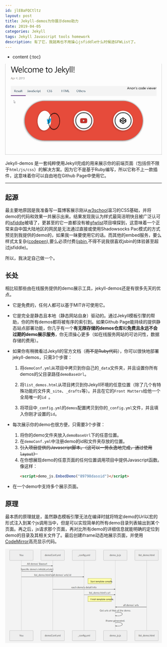 ```yaml
---
id: jlEBaFQCtltz
layout: post
title: Jekyll-demos为你展示demo助力
date: 2019-04-05
categories: Jekyll
tags: Jekyll Javascript tools homework
description: 有了它，我就再也不用操心jsfiddle什么时候进GFWList了。
---
```



* content
{:toc}

<center><img alt title src="https://raw.githubusercontent.com/eMous/__ResourceRepository/master/Jekyll_demos/2019/04/04/jekyll_demos_v1_intro.gif"></center>

Jekyll-demos 是一套纯粹使用Jekyll完成的用来展示你的前端页面（包括但不限于`html/js/css`）的解决方案。因为它不是基于Ruby编写，所以它称不上一款插件，这意味着你可以自由地在Github Page中使用它。

___

## 起源

最主要地原因是我准备写一篇博客展示刚从[w3school](https://www.w3schools.com)温习的CSS基础，并将demo的代码和效果一并展示出来。结果发现我认为样式最简洁明快且被广泛认可的[jsfiddle](jsfiddle.net)被墙了，更甚至的它一直都没有被[gfwlist](https://github.com/gfwlist/gfwlist)项目嗅探到，这意味着一个正常来自中国大陆地区的网民是无法通过直接或使用Shadowsocks Pac模式的方式预览到我提供的demo的，如果我一昧要使用它的话。而其他的embed服务，要么样式太复杂([codepen](http://codepen.io)),要么必须付费([jsbin](https://jsbin.com/),不得不说我很喜欢jsbin的体验甚至超过jsfiddle)。

所以，我决定自己做一个。

## 长处

相比较那些由在线服务提供的demo展示工具，jekyll-demos还是有很多先天的优点。

* 它是免费的，任何人都可以基于MIT许可使用它。

* 它是完全是静态且本地（静态网站自身）驱动的。通过Jekyll模板引擎的帮助，你的所有demos都将被有序的索引到。如果Github Page能持续的提供静态站点部署功能，你几乎有一个**有无限存储的demos仓库**和**免费且永远不会过期的demo展示服务**，你无须操心更多（如在线服务网站的可访问性，数据存储的费用）。

* 如果你有稍微看过Jekyll的官方文档（~~而不是Ruby代码~~），你可以很快地部署jekyll-demos，只需3个步骤：
    1. 将`demoConf.yml`从项目中拷贝到你自己的`_data`文件夹，并且设置你所有demos的父目录路径`demoBaseUrl`。

    2. 将`list_demos.html`从项目拷贝到你Jekyll环境的任意位置（除了几个有特殊功能的文件夹`_site`、`_drafts`等）。并且在它的`Front Matters`给他一个全局唯一的`id `。

    3. 将项目中`_config.yml`的`demos`配置拷贝到你的`_config.yml`文件，并且填入你刚才设置的`id`。

* 每次展示你的demo也很方便，只需要3个步骤：

    1. 将你的demo文件夹放入`demoBaseUrl`下的任意位置。
    2. 在`demoConf.yml`中注册demo的id和文件夹存放的位置。
    3. ~~引入项目提供的Javascript脚本。（这可以一劳永逸地完成，通过使用`layout`）~~
    4. 在你想展现demo的任意页面的任何位置调用项目中提供Javascript函数。
       像这样：
       ```html
       <script>demo_js.EmbedDemo("89798dasoid")</script>
       ```
* 在一个demo中支持多个展示页面。

## 原理

最本质的原理就是，虽然静态模板引擎无法在编译时就将特定demo的Url以宏的形式注入到某个js调用当中，但是可以实现简单的所有demo目录列表输出到某个页面。再之后，js请求那个页面，再对比所有demo的详细信息就能明确的定位到demo的目录及其相关文件了。最后创建iframe动态地展示页面，并使用[CodeMirror](https://github.com/codemirror/CodeMirror/)高亮显示代码。

![seq](https://raw.githubusercontent.com/eMous/__ResourceRepository/master/Jekyll_demos/2019/04/04/1554395612(1).jpg)